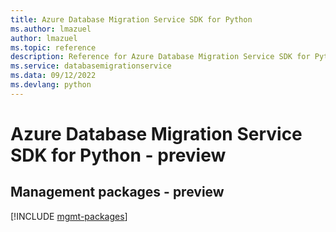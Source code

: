 ```yaml
---
title: Azure Database Migration Service SDK for Python
ms.author: lmazuel
author: lmazuel
ms.topic: reference
description: Reference for Azure Database Migration Service SDK for Python
ms.service: databasemigrationservice
ms.data: 09/12/2022
ms.devlang: python
---
```

# Azure Database Migration Service SDK for Python - preview

## Management packages - preview
[!INCLUDE [mgmt-packages](database-migration-service-mgmt-index.md)]
